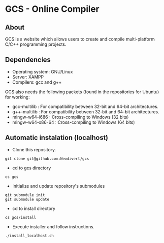 GCS - Online Compiler
===

## About
GCS is a website which allows users to create and compile multi-platform C/C++ programming projects.


## Dependencies

* Operating system: GNU/Linux
* Server: XAMPP
* Compilers: gcc and g++

GCS also needs the following packets (found in the repositories for Ubuntu) for working:
* gcc-multilib : For compatibility between 32-bit and 64-bit architectures.
* g++-multilib : For compatibility between 32-bit and 64-bit architectures.
* mingw-w64-i686 : Cross-compiling to Windows (32 bits)
* mingw-w64-x86-64 : Cross-compiling to Windows (64 bits)


## Automatic instalation (localhost)

* Clone this repository.
```
git clone git@github.com:Neodivert/gcs
```

* cd to gcs directory
```
cs gcs
```

* Initialize and update repository's submodules
```
git submodule init
git submodule update
```

* cd to install directory
```
cs gcs/install
```

* Execute installer and follow instructions.
```
./install_localhost.sh
```
